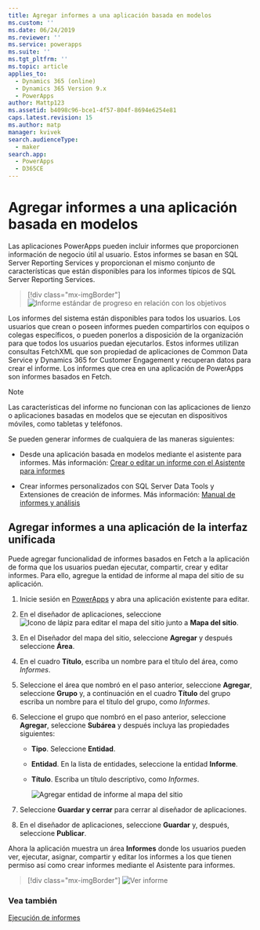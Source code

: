 ```yaml
---
title: Agregar informes a una aplicación basada en modelos
ms.custom: ''
ms.date: 06/24/2019
ms.reviewer: ''
ms.service: powerapps
ms.suite: ''
ms.tgt_pltfrm: ''
ms.topic: article
applies_to:
  - Dynamics 365 (online)
  - Dynamics 365 Version 9.x
  - PowerApps
author: Mattp123
ms.assetid: b4098c96-bce1-4f57-804f-8694e6254e81
caps.latest.revision: 15
ms.author: matp
manager: kvivek
search.audienceType:
  - maker
search.app:
  - PowerApps
  - D365CE
---
```

# <a name="add-reporting-to-your-model-driven-app"></a>Agregar informes a una aplicación basada en modelos

Las aplicaciones PowerApps pueden incluir informes que proporcionen información de negocio útil al usuario. Estos informes se basan en SQL Server Reporting Services y proporcionan el mismo conjunto de características que están disponibles para los informes típicos de SQL Server Reporting Services.

> [!div class="mx-imgBorder"] 
> ![](media/progress-against-goals-report.png "Informe estándar de progreso en relación con los objetivos")

Los informes del sistema están disponibles para todos los usuarios. Los usuarios que crean o poseen informes pueden compartirlos con equipos o colegas específicos, o pueden ponerlos a disposición de la organización para que todos los usuarios puedan ejecutarlos. Estos informes utilizan consultas FetchXML que son propiedad de aplicaciones de Common Data Service y Dynamics 365 for Customer Engagement y recuperan datos para crear el informe. Los informes que crea en una aplicación de PowerApps son informes basados en Fetch.

> [!NOTE]
> Las características del informe no funcionan con las aplicaciones de lienzo o aplicaciones basadas en modelos que se ejecutan en dispositivos móviles, como tabletas y teléfonos. 

Se pueden generar informes de cualquiera de las maneras siguientes:

- Desde una aplicación basada en modelos mediante el asistente para informes. Más información: [Crear o editar un informe con el Asistente para informes](/dynamics365/customer-engagement/basics/create-edit-copy-report-wizard) 
<!-- From a model-driven app using an advanced find query. To do this, you build an advanced find query and then select **Download as FetchXML**. Next, from the reports area select **New**, for **Report Type** select **Existing File**, select **Choose File** open the xml file, fill in the required fields, and save the report. More information: [Add a report](/dynamics365/customer-engagement/basics/add-existing-report) -->
- Crear informes personalizados con SQL Server Data Tools y Extensiones de creación de informes. Más información: [Manual de informes y análisis](/dynamics365/customer-engagement/analytics/reporting-analytics-with-dynamics-365)


## <a name="add-reporting-to-a-unified-interface-app"></a>Agregar informes a una aplicación de la interfaz unificada
Puede agregar funcionalidad de informes basados en Fetch a la aplicación de forma que los usuarios puedan ejecutar, compartir, crear y editar informes. Para ello, agregue la entidad de informe al mapa del sitio de su aplicación. 

1. Inicie sesión en [PowerApps](https://web.powerapps.com/?utm_source=padocs&utm_medium=linkinadoc&utm_campaign=referralsfromdoc) y abra una aplicación existente para editar. 
2. En el diseñador de aplicaciones, seleccione ![Icono de lápiz para editar el mapa del sitio](media/ccf-pencil-icon.png) junto a **Mapa del sitio**. 
3. En el Diseñador del mapa del sitio, seleccione **Agregar** y después seleccione **Área**. 
4. En el cuadro **Título**, escriba un nombre para el título del área, como *Informes*. 
5. Seleccione el área que nombró en el paso anterior, seleccione **Agregar**, seleccione **Grupo** y, a continuación en el cuadro **Título** del grupo escriba un nombre para el título del grupo, como *Informes*. 
6. Seleccione el grupo que nombró en el paso anterior, seleccione **Agregar**, seleccione **Subárea** y después incluya las propiedades siguientes: 

   - **Tipo**. Seleccione **Entidad**.
   - **Entidad**. En la lista de entidades, seleccione la entidad **Informe**.  
   - **Título**. Escriba un título descriptivo, como *Informes*.

      ![Agregar entidad de informe al mapa del sitio](media/report-entity-sitemap.png)

7. Seleccione **Guardar y cerrar** para cerrar al diseñador de aplicaciones. 


8. En el diseñador de aplicaciones, seleccione **Guardar** y, después, seleccione **Publicar**.


Ahora la aplicación muestra un área **Informes** donde los usuarios pueden ver, ejecutar, asignar, compartir y editar los informes a los que tienen permiso así como crear informes mediante el Asistente para informes. 

> [!div class="mx-imgBorder"] 
> ![](media/report-feature-in-app.png "Ver informe")

### <a name="see-also"></a>Vea también
[Ejecución de informes](/dynamics365/customer-engagement/basics/run-report)
